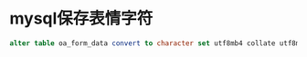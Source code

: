 # mysql保存表情字符

```sql
alter table oa_form_data convert to character set utf8mb4 collate utf8mb4_bin;
```
